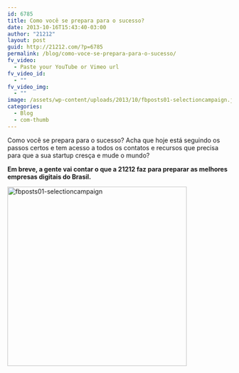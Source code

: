 ```yaml
---
id: 6785
title: Como você se prepara para o sucesso?
date: 2013-10-16T15:43:40-03:00
author: "21212"
layout: post
guid: http://21212.com/?p=6785
permalink: /blog/como-voce-se-prepara-para-o-sucesso/
fv_video:
  - Paste your YouTube or Vimeo url
fv_video_id:
  - ""
fv_video_img:
  - ""
image: /assets/wp-content/uploads/2013/10/fbposts01-selectioncampaign.jpg
categories:
  - Blog
  - com-thumb
---
```

<p dir="ltr">
  Como você se prepara para o sucesso? Acha que hoje está seguindo os passos certos e tem acesso a todos os contatos e recursos que precisa para que a sua startup cresça e mude o mundo?
</p>

<p dir="ltr">
  <b id="docs-internal-guid-4843f72c-c264-cfc7-9b52-88b691f4ce11">Em breve, a gente vai contar o que a 21212 faz para preparar as melhores empresas digitais do Brasil.</b>
</p>

[<img class="aligncenter size-full wp-image-6786" alt="fbposts01-selectioncampaign" src="{{ site.url }}/assets/wp-content/uploads/2013/10/fbposts01-selectioncampaign.jpg" width="403" height="403" srcset="{{ site.url }}/assets/wp-content/uploads/2013/10/fbposts01-selectioncampaign.jpg 403w, {{ site.url }}/assets/wp-content/uploads/2013/10/fbposts01-selectioncampaign-150x150.jpg 150w, {{ site.url }}/assets/wp-content/uploads/2013/10/fbposts01-selectioncampaign-300x300.jpg 300w" sizes="(max-width: 403px) 100vw, 403px" />](http://21212.com/assets/wp-content/uploads/2013/10/fbposts01-selectioncampaign.jpg)

&nbsp;

<b id="docs-internal-guid-4843f72c-c264-cfc7-9b52-88b691f4ce11"> </b>